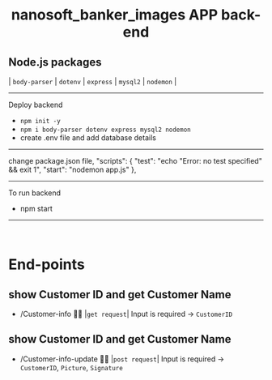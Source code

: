 <h1 align="center"> nanosoft_banker_images APP back-end </h1>

## Node.js packages
| `body-parser` | `dotenv` | `express` | `mysql2` | `nodemon` |

<hr>

Deploy backend
- `npm init -y` 
- `npm i body-parser dotenv express mysql2 nodemon` 
- create .env file and add database details

<hr>

change package.json file,
  "scripts": {
    "test": "echo \"Error: no test specified\" && exit 1",
    "start": "nodemon app.js"
  },

<hr>

To run backend
- npm start

<hr>

<br>

# End-points

## show Customer ID and get Customer Name
- /Customer-info 🙇‍♂️ |`get request`| Input is required -> `CustomerID`

## show Customer ID and get Customer Name
- /Customer-info-update 🙇‍♂️ |`post request`| Input is required -> `CustomerID`, `Picture`, `Signature`
  


